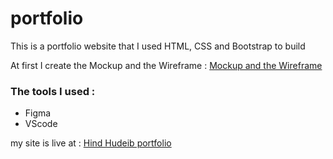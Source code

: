 # portfolio 
This is a portfolio website that I used HTML, CSS and Bootstrap to build


At first I create the Mockup and the Wireframe :
[Mockup and the Wireframe](https://www.figma.com/file/Ix4jrg8z70svtZlZlfYpy4/Untitled?node-id=1%3A2&t=BV3NdPw6XpmISHz9-1)

### The tools I used :
- Figma
- VScode


my site is live at :  [Hind Hudeib portfolio ](https://hind-hudeib.github.io/portfolio/)



